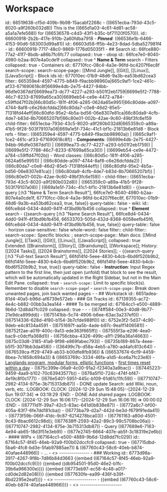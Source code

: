# Workspace
id:: 66519638-cf5d-409b-9b98-15acabf2268c
	- ((6651ecba-793d-43c5-8020-a9f260b032d8)) This is the ((665d1a03-4c61-4d81-ac58-a5a1a7efe568)) for ((66536578-c4d3-43f1-b35c-bf71120f0570)).
	  id:: 66600918-2b2b-417e-910b-2a60fdba7918
	- ***Pinned***: ((66536e1b-6466-4153-90d6-583003d99a81))
	  id:: 66603d58-ff5b-4e23-8dad-5dba527981f4
	- id:: 66600918-7717-48c0-9869-1776d05035f1
	- ## Search
	  id:: 66fce880-77a2-41f7-8bdb-a86b7fc6fc77
	  collapsed:: true
		- obop
		  id:: 66fce7e0-8040-4980-b2aa-807e4a0cde1f
		  collapsed:: true
		  ^ **Name & Term** search
			- Filters
			  collapsed:: true
				- Containers
				  id:: 67710fcc-08c4-4a3e-96fd-bc4207f6ec8f
				  search-scope::
				  search-scope-page:: [[Mind Jungle]], [[Git]], [[Linux]], [[JavaScript]]
				- Block ids
				  id:: 677010ec-01b9-48d6-9a3b-ea53bd62cea3
				  filter:: 665359e4-4597-4775-b849-f9acbb98960a|665c9af1-1ce2-461c-af33-671690618c8f|6699e4db-2e75-4427-94bb-96dfe0367dd1|6699ea73-dc77-4227-a293-b501f2eb1759|6699e5f2-7788-46c7-8233-87699a65ca30|6699eb54-ce9e-4472-a784-c59ffd47f02b|66c80d5c-181f-4f06-a285-0624a65e9951|66c80dde-a097-4744-8af8-c6e26dcfdda2|66c80da7-c0e8-46d2-85e5-71318fd44eff|66c80dfd-95e2-4b5a-bd56-06e8307e81ca|66c80da9-4cfb-4de7-b83d-8b70665207bf|66c80e01-002b-42ae-9c60-49bf3fc6e159
				  child-filter:: 6651ecba-793d-43c5-8020-a9f260b032d8|665359c0-a89a-41b5-9f28-503f79107a08|669a1e5f-734c-41c1-bf1c-21813b6e81d8
				- Block refs
					- filter:: ((665359e4-4597-4775-b849-f9acbb98960a)) | ((665c9af1-1ce2-461c-af33-671690618c8f))
						- **Components**: ((6699e4db-2e75-4427-94bb-96dfe0367dd1)) | ((6699ea73-dc77-4227-a293-b501f2eb1759)) | ((6699e5f2-7788-46c7-8233-87699a65ca30)) | ((6699eb54-ce9e-4472-a784-c59ffd47f02b))
						- Word classes: ((66c80d5c-181f-4f06-a285-0624a65e9951)) | ((66c80dde-a097-4744-8af8-c6e26dcfdda2)) | ((66c80da7-c0e8-46d2-85e5-71318fd44eff)) | ((66c80dfd-95e2-4b5a-bd56-06e8307e81ca)) | ((66c80da9-4cfb-4de7-b83d-8b70665207bf)) | ((66c80e01-002b-42ae-9c60-49bf3fc6e159))
					- child-filter:: ((6651ecba-793d-43c5-8020-a9f260b032d8)) | ((665359c0-a89a-41b5-9f28-503f79107a08)) | ((669a1e5f-734c-41c1-bf1c-21813b6e81d8))
			- {{search-query [:h3 "Name & Term Search Result"], 66fce7e0-8040-4980-b2aa-807e4a0cde1f, 67710fcc-08c4-4a3e-96fd-bc4207f6ec8f, 677010ec-01b9-48d6-9a3b-ea53bd62cea3, true, false}}
			  query-table:: false
		- wiki:
		  id:: 66fce8d4-0434-4dd0-941f-4f3bd9b1b456
		  collapsed:: true
		  ^ **Element** search
			- {{search-query [:h3 "Name Search Result"], 66fce8d4-0434-4dd0-941f-4f3bd9b1b456, 66533703-505d-432d-8368-6058eefb45f6, 66fce8d4-0434-4dd0-941f-4f3bd9b1b456, true, false}}
			  query-table:: false
		- horizon
		  case-sensitive:: false
		  whole-word:: false
		  filter::
		  child-filter::
		  search-scope:: Specific blocks: ;
		  search-scope-page:: Main docs: [[Mind Jungle]], [[Task]], [[Git]], [[Linux]], [[JavaScript]];
		  collapsed:: true
		  Extended: [[Brainstorm]], [[Story]], [[Braindump]], [[Workspace]];  History: [[2024 Tasks]], [[2024 Brainstorms]], [[2024 Stories]];
			- {{search-query [:h3 "Full-text Search Result"], 66fd14fd-5eee-4830-b4cb-6bd6f520b9b2, 66fd14fd-5eee-4830-b4cb-6bd6f520b9b2, 66fd14fd-5eee-4830-b4cb-6bd6f520b9b2, true, true}}
			  query-table:: false
		- **Instruction**: Input Regex pattern to the first line, then just open (unfold) that block to see the result, which will be automatically updated in the Right Sidebar, but not in the Main Edit Pane.
		  collapsed:: true
			- `search-scope:` Limit to specific block(s). Remember to disable `search-scope-page`!
			- `search-scope-page:` Break down unwanted pages, join back wanted pages
	-
	- ## Workstack
	  id:: 6651adea-81d4-40a5-b96d-af6739e572eb
		- ### Git Tracks
		  id:: 67139355-ac72-4e4c-b882-00bb3a3ea144
			- #### To be merged
			  id:: 67164cc1-e500-4889-9b6d-12d8dd7fc029
			  collapsed:: true
				-
				-
				- ((674ff584-00e3-40d8-9b77-21e9dca899dd))
				- ((675141bb-5c74-4906-b6ee-63ac3a237ef0))
					- ((67514336-628d-4f80-b154-3b7cfde988f0))
					  id:: 6752e3f2-5d37-4c90-9deb-e4c8134a4591
				- ((6751697f-aa5b-4ade-b97c-9ea1f1406581))
				- ((6752f2ae-a019-400c-9a13-ede363f665ff))
				- ((67555f3a-e296-4ea0-bac9-c0dcffa368d1))
				- ((6756cbba-4326-499c-a1f1-296a36a14663))
				- ((675c03d8-3185-41a8-9f98-e869fabec793))
				- ((6735b189-867a-4eee-b5f5-3079bb3da458))
					- ((36499c7b-d58a-4eb5-a780-ad4afc813c64))
				- ((676539ca-ff29-4749-ab33-b00dfe8fb936)) & ((66537674-6cf9-4459-8bea-7c1858c694a3)) & ((6653769c-3334-46fa-a1d5-4ce6a7fc23e8))
				- [Langlands program, modular forms, elliptic functions](((6766ea7c-3eb8-4463-9a79-d66509daf176)))
				- [first times reset within a day](((6768bf20-deec-41bf-ac18-adc753ebb15f)))
				- ((675c399e-06a9-4c00-91a2-f2340a3a9bac))
				- ((67445223-9459-4aa9-b102-70c63943577b))
				- ((676a5f10-724c-474f-bf47-4e19c8f0c177))
				- ((676e5401-5951-445c-b109-61d61c11fc59))
				- ((67710747-2982-4134-875e-3b715313db87))
				- DONE update Search: add Wiki, noun, verb, etc.
				  :LOGBOOK:
				  CLOCK: [2024-12-29 Sun 15:48:05]--[2024-12-29 Sun 19:07:34] =>  03:19:29
				  :END:
					- DONE Add shared pages
					  :LOGBOOK:
					  CLOCK: [2024-12-29 Sun 16:06:17]--[2024-12-29 Sun 16:06:19] =>  00:00:02
					  :END:
					- ((67711d1f-39a7-42c5-83ac-641d0b838e87))
				- ((6772a6c7-bf00-405a-83f7-6fe7dd181cba))
				- ((6773ba79-d2a7-442d-be3d-f679f91eda41))
				- ((6773f59b-066f-41dc-9c87-6214278bca03))
				- ((67761163-a80d-4501-9c43-8bac6612c98d)); ((677638ff-2593-42a2-89c3-99c5708bc06a))
				- ((67710747-2982-4134-875e-3b715313db87))
				- Query ((677689e6-7163-4e94-ab65-18d3f51e3eb9))
				- ((677e2745-6664-407e-ab5f-3c18319e2e6b))
			- #### WIPs < ((67164cc1-e500-4889-9b6d-12d8dd7fc029))
			  id:: 67164c57-8f45-46eb-92a9-f00b02dccfc9
			  collapsed:: true
				- ((67715dbd-5ba6-4fc8-bd3e-5fab97885ae7)) & ((67760c43-58c6-40eb-b874-40afae448966))
				- ...
			- <<End Tracks>>
			  ---------------
		- ### Working
		  id:: 6773d98a-3917-4267-9f8b-7d86b84d3663
		  {{embed ((67164c57-8f45-46eb-92a9-f00b02dccfc9))}}
		  {{embed ((db954501-95d0-46e2-b1fc-39b6a966300e))}}
		  {{embed ((6773eb97-ec58-4c48-a017-cd0de2d82e08))}}
		  {{embed ((677630fe-ea99-436f-b39f-8bd2295e2eaf))}}
		- <<End Workstack>>
		  ---------------------
	- {{embed ((67760c43-58c6-40eb-b874-40afae448966))}}
	- <<End Workspace>> 
	  ---------------------
